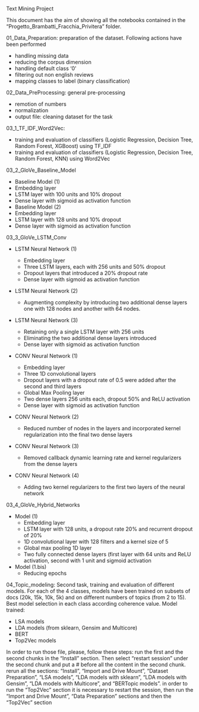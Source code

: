 Text Mining Project

This document has the aim of showing all the notebooks contained in the “Progetto_Brambatti_Fracchia_Privitera” folder.

01_Data_Preparation: preparation of the dataset. Following actions have been performed
- handling missing data
- reducing the corpus dimension
- handling default class ‘0’
- filtering out non english reviews
- mapping classes to label (binary classification)

02_Data_PreProcessing: general pre-processing
- remotion of numbers
- normalization
- output file: cleaning dataset for the task

03_1_TF_IDF_Word2Vec: 
- training and evaluation of classifiers (Logistic Regression, Decision Tree, Random Forest, XGBoost) using TF_IDF 
- training and evaluation of classifiers (Logistic Regression, Decision Tree, Random Forest, KNN) using Word2Vec

03_2_GloVe_Baseline_Model
- Baseline Model (1)
- Embedding layer
- LSTM layer with 100 units and 10% dropout 
- Dense layer with sigmoid as activation function
- Baseline Model (2)
- Embedding layer
- LSTM layer with 128 units and 10% dropout 
- Dense layer with sigmoid as activation function

03_3_GloVe_LSTM_Conv
- LSTM Neural Network (1)
  - Embedding layer
  - Three LSTM layers, each with 256 units and 50% dropout
  - Dropout layers that introduced a 20% dropout rate 
  - Dense layer with sigmoid as activation function
- LSTM Neural Network (2)
  - Augmenting complexity by introducing two additional dense layers one with 128 nodes and another with 64 nodes.
- LSTM Neural Network (3)
  - Retaining only a single LSTM layer with 256 units
  - Eliminating the two additional dense layers introduced
  - Dense layer with sigmoid as activation function
- CONV Neural Network (1)
  - Embedding layer
  - Three 1D convolutional layers 
  - Dropout layers with a dropout rate of 0.5 were added after the second and third layers
  - Global Max Pooling layer 
  - Two dense layers 256 units each, dropout 50% and ReLU activation
  - Dense layer with sigmoid as activation function

- CONV Neural Network (2)
  - Reduced number of nodes in the layers and incorporated kernel regularization into the final two dense layers
- CONV Neural Network (3)
  - Removed callback dynamic learning rate and kernel regularizers from the dense layers
- CONV Neural Network (4)
  - Adding two kernel regularizers to the first two layers of the neural network 

03_4_GloVe_Hybrid_Networks
- Model (1)
  - Embedding layer
  - LSTM layer with 128 units, a dropout rate 20% and recurrent dropout of 20% 
  - 1D convolutional layer with 128 filters and a kernel size of 5 
  - Global max pooling 1D layer
  - Two fully connected dense layers (first layer with 64 units and ReLU activation, second with 1 unit and sigmoid activation
- Model (1.bis)
  - Reducing epochs 


04_Topic_modeling:
Second task, training and evaluation of different models. 
For each of the 4 classes, models have been trained on subsets of docs (20k, 15k, 10k, 5k) and on different numbers of topics (from 2 to 15).
Best model selection in each class according coherence value.
Model trained:
- LSA models 
- LDA models (from sklearn, Gensim and Multicore)
- BERT
- Top2Vec models

In order to run those file, please, follow these steps:
run the first and the second chunks in the “Install” section. Then select “restart session” under the second chunk and put a # before all the content in the second chunk.
rerun all the sections: “Install”, “Import and Drive Mount”, “Dataset Preparation”, “LSA models”, “LDA models with sklearn”, “LDA models with Gensim”, “LDA models with Multicore”, and “BERTopic models”.
in order to run the “Top2Vec” section it is necessary to restart the session, then run the “Import and Drive Mount”, “Data Preparation” sections and then the “Top2Vec” section
